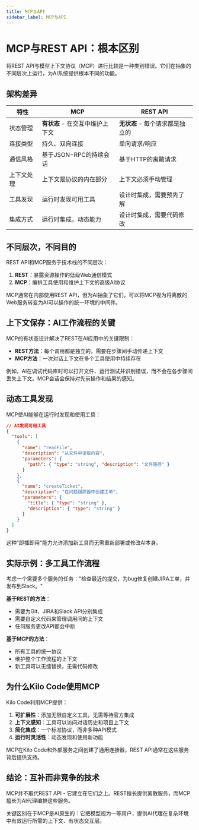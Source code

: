 ```yaml
---
title: MCP与API
sidebar_label: MCP与API
---
```


# MCP与REST API：根本区别

将REST API与模型上下文协议（MCP）进行比较是一种类别错误。它们在抽象的不同层次上运行，为AI系统提供根本不同的功能。

## 架构差异

| 特性 | MCP | REST API |
|---------|-----|-----------|
| 状态管理 | **有状态** - 在交互中维护上下文 | **无状态** - 每个请求都是独立的 |
| 连接类型 | 持久、双向连接 | 单向请求/响应 |
| 通信风格 | 基于JSON-RPC的持续会话 | 基于HTTP的离散请求 |
| 上下文处理 | 上下文是协议的内在部分 | 上下文必须手动管理 |
| 工具发现 | 运行时发现可用工具 | 设计时集成，需要预先了解 |
| 集成方式 | 运行时集成，动态能力 | 设计时集成，需要代码修改 |

## 不同层次，不同目的

REST API和MCP服务于技术栈的不同层次：

1. **REST**：暴露资源操作的低级Web通信模式
2. **MCP**：编排工具使用和维护上下文的高级AI协议

MCP通常在内部使用REST API，但为AI抽象了它们。可以将MCP视为将离散的Web服务转变为AI可以操作的统一环境的中间件。

## 上下文保存：AI工作流程的关键

MCP的有状态设计解决了REST在AI应用中的关键限制：

- **REST方法**：每个调用都是独立的，需要在步骤间手动传递上下文
- **MCP方法**：一次对话上下文在多个工具使用中持续存在

例如，AI在调试代码库时可以打开文件、运行测试并识别错误，而不会在各步骤间丢失上下文。MCP会话会保持对先前操作和结果的感知。

## 动态工具发现

MCP使AI能够在运行时发现和使用工具：

```json
// AI发现可用工具
{
  "tools": [
    {
      "name": "readFile",
      "description": "从文件中读取内容",
      "parameters": {
        "path": { "type": "string", "description": "文件路径" }
      }
    },
    {
      "name": "createTicket",
      "description": "在问题跟踪器中创建工单",
      "parameters": {
        "title": { "type": "string" },
        "description": { "type": "string" }
      }
    }
  ]
}
```

这种"即插即用"能力允许添加新工具而无需重新部署或修改AI本身。

## 实际示例：多工具工作流程

考虑一个需要多个服务的任务："检查最近的提交，为bug修复创建JIRA工单，并发布到Slack。"

**基于REST的方法**：
- 需要为Git、JIRA和Slack API分别集成
- 需要自定义代码来管理调用间的上下文
- 任何服务更改API都会中断

**基于MCP的方法**：
- 所有工具的统一协议
- 维护整个工作流程的上下文
- 新工具可以无缝替换，无需代码修改

## 为什么Kilo Code使用MCP

Kilo Code利用MCP提供：

1. **可扩展性**：添加无限自定义工具，无需等待官方集成
2. **上下文感知**：工具可以访问对话历史和项目上下文
3. **简化集成**：一个标准协议，而非多种API模式
4. **运行时灵活性**：动态发现和使用新功能

MCP在Kilo Code和外部服务之间创建了通用连接器，REST API通常在这些服务背后提供支持。

## 结论：互补而非竞争的技术

MCP并不取代REST API - 它建立在它们之上。REST擅长提供离散服务，而MCP擅长为AI代理编排这些服务。

关键区别在于MCP是AI原生的：它把模型视为一等用户，提供AI代理在复杂环境中有效运行所需的上下文、有状态交互层。